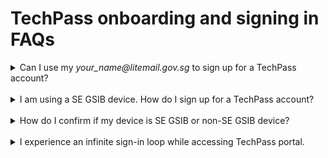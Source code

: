 # TechPass onboarding and signing in FAQs

<details data-is-size="medium"><summary>Can I use my <em>your_name<span>@</span>litemail.gov.sg</em> to sign up for a TechPass account?</summary>

No. As LiteMail accounts can't receive emails outside your agency, you will not receive emails from TechPass. So upgrade to a standard mailbox before signing up for TechPass. Format of a standard, organisational email address of a public officer will be *your_name<span>@</span>agency.gov.sg*.

</details><br>

<details data-is-size="medium"><summary>I am using a SE GSIB device. How do I sign up for a TechPass account?</summary>

If you are using a SE GSIB device:

1. Create a [service request](https://go.gov.sg/seed-techpass-support) to get your TechPass account.

2. In **Ticket Request Type**, select **Service Request** and choose **Create TechPass account for Secured Email GSIB users**.
3. When prompted to confirm, if you are a Secured Email (SE) GSIB user, select **Yes**.

> **Note**:
> It takes 3 business days for us to provision a TechPass account for a SE GSIB user. For more information on SE-GSIB device, refer to the [Glossary](glossary).

</details><br>

<details data-is-size="medium"><summary>How do I confirm if my device is SE GSIB or non-SE GSIB device?</summary>


If you are using a SE GSIB device, you will be using your PS-Card to authenticate. If you are using a non-SE GSIB device, every time you log in to your device, you will be prompted to enter your BitLocker PIN.

</details><br>

<details data-is-size="medium"><summary>I experience an infinite sign-in loop while accessing TechPass portal.</summary>


If you experience an infinite sign-in loop while signing in to the TechPass portal, please clear your cache. 


</details><br>

